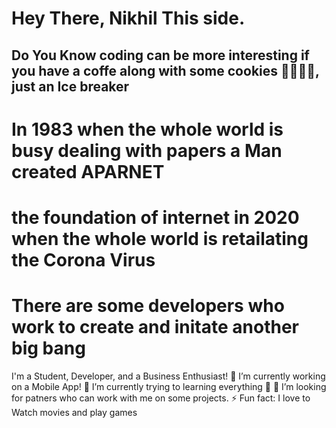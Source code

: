 # Hey There, Nikhil This side.

## Do You Know coding can be more interesting if you have a coffe along with some cookies 🤣🤣🤣🤣, just an Ice breaker

# In 1983 when the whole world is busy dealing with papers a Man created APARNET 
# the foundation of internet in 2020 when the whole world is retailating the Corona Virus
# There are some developers who work to create and initate another big bang 

I'm a Student, Developer, and a Business Enthusiast!
🔭 I’m currently working on a Mobile App!
🌱 I’m currently trying to learning everything 🤣
👯 I’m looking for patners who can work with me on some projects.
⚡ Fun fact: I love to Watch movies and play games
